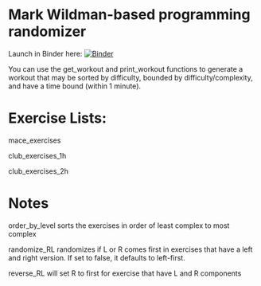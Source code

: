 # Mark Wildman-based programming randomizer

Launch in Binder here:
[![Binder](https://mybinder.org/badge_logo.svg)](https://mybinder.org/v2/gh/brugaltheelder/wildmanprogramming/main)

You can use the get_workout and print_workout functions to generate a workout that
may be sorted by difficulty, bounded by difficulty/complexity, and have a time bound (within 1 minute).

# Exercise Lists:

mace_exercises

club_exercises_1h

club_exercises_2h


# Notes
order_by_level sorts the exercises in order of least complex to most complex

randomize_RL randomizes if L or R comes first in exercises that have a left and right version. If set to false, it defaults to left-first.

reverse_RL will set R to first for exercise that have L and R components

